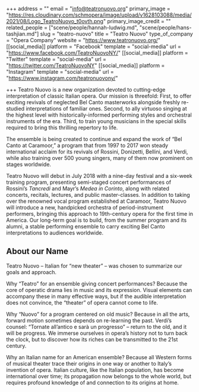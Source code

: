 +++
address = ""
email = "info@teatronuovo.org"
primary_image = "https://res.cloudinary.com/schmopera/image/upload/v1628103088/media/2021/08/Logo_TeatroNuovo_t0ovth.png"
primary_image_credit = ""
related_people = ["scene/people/hannah-ludwig.md", "scene/people/hans-tashjian.md"]
slug = "teatro-nuovo"
title = "Teatro Nuovo"
type_of_company = "Opera Company"
website = "https://www.teatronuovo.org/"
[[social_media]]
platform = "Facebook"
template = "social-media"
url = "https://www.facebook.com/TeatroNuovoNY/"
[[social_media]]
platform = "Twitter"
template = "social-media"
url = "https://twitter.com/TeatroNuovoNY"
[[social_media]]
platform = "Instagram"
template = "social-media"
url = "https://www.instagram.com/teatronuovony/"

+++
Teatro Nuovo is a new organization devoted to cutting-edge interpretation of classic Italian opera. Our mission is threefold: First, to offer exciting revivals of neglected Bel Canto masterworks alongside freshly re-studied interpretations of familiar ones.  Second, to ally virtuoso singing at the highest level with historically-informed performing styles and orchestral instruments of the era. Third, to train young musicians in the special skills required to bring this thrilling repertory to life.

The ensemble is being created to continue and expand the work of “Bel Canto at Caramoor,” a program that from 1997 to 2017 won steady international acclaim for its revivals of Rossini, Donizetti, Bellini, and Verdi, while also training over 500 young singers, many of them now prominent on stages worldwide.

Teatro Nuovo will debut in July 2018 with a nine-day festival and a six-week training program, presenting semi-staged concert performances of Rossini’s _Tancredi_ and Mayr’s _Medea in Corinto_, along with related concerts, recitals, lectures, and public master-classes. In addition to taking over the renowned vocal program established at Caramoor, Teatro Nuovo will introduce a new, handpicked orchestra of period-instrument performers, bringing this approach to 19th-century opera for the first time in America. Our long-term goal is to build, from the summer program and its alumni, a stable performing ensemble to carry exciting Bel Canto interpretations to audiences worldwide.

## About our Name

Teatro Nuovo – Italian for “new theater” – was chosen to summarize our goals and approach.

Why “Teatro” for an ensemble giving concert performances? Because the core of operatic drama lies in music and its expression. Visual elements can accompany these in many effective ways, but if the audible interpretation does not convince, the “theater” of opera cannot come to life.

Why “Nuovo” for a program centered on old music? Because in all the arts, forward motion sometimes depends on re-learning the past. Verdi’s counsel: “Tornate all’antico e sarà un progresso” – return to the old, and it will be progress. We immerse ourselves in opera’s history not to turn back the clock, but to discover how its riches can be transmitted to the 21st century.

Why an Italian name for an American ensemble? Because all Western forms of musical theater trace their origins in one way or another to Italy’s invention of opera. Italian culture, like the Italian population, has become international over time; its propagation now belongs to the whole world, but requires profound knowledge of and connection to its origins at home.